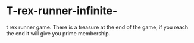 # T-rex-runner-infinite-
t rex runner game. There is a treasure at the end of the game, if you reach the end it will give you prime membership.

